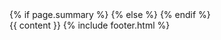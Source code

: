 <!DOCTYPE html>
<html lang="en-US">
    <head>
        <meta charset="utf-8">
        <meta name="viewport" content="width=device-width, initial-scale=1.0">
        <title>{{ page.title }}</title>
        <!-- custom css -->
        <link rel="stylesheet" type="text/css" href="/assets/styles.css">
        <!-- fonts -->
        <link href="https://fonts.googleapis.com/css2?family=Source+Sans+Pro:ital,wght@0,300;0,400;1,300;1,400&display=swap" rel="stylesheet">
        <link href="https://fonts.googleapis.com/css2?family=Inconsolata:wght@300;400&display=swap" rel="stylesheet">
        <link href="https://fonts.googleapis.com/css2?family=Overpass:wght@200;300;400&display=swap" rel="stylesheet"> 
        <meta name="author" content="Kian Faizi">
        <!-- open graph -->
        <meta name="title" property="og:title" content="{{ page.title }}">
        <meta property="og:type" content="website">
        <meta property="og:url" content="{{ page.url | prepend: site.url }}">
        <!-- twitter cards -->
        <meta name="twitter:site" content="@kianfaizi">
        <meta name="twitter:creator" content="@kianfaizi">
        <meta name="twitter:title" content="{{ page.title }}">
        <!-- descriptions -->
        {% if page.summary %}
        <meta name="description" property="og:description" content="{{ page.summary }}">
        <meta name="twitter:description" content="{{ page.summary }}">
        {% else %}
        <meta name="description" property="og:description" content="{{ site.description }}">
        <meta name="twitter:description" content="{{ site.description }}">
        {% endif %}
        <!-- favicon, etc -->
        <link rel="apple-touch-icon" sizes="180x180" href="/apple-touch-icon.png">
        <link rel="icon" type="image/png" sizes="32x32" href="/favicon-32x32.png">
        <link rel="icon" type="image/png" sizes="16x16" href="/favicon-16x16.png">
        <link rel="manifest" href="/site.webmanifest">
        <link rel="mask-icon" href="/safari-pinned-tab.svg" color="#575757">
        <meta name="msapplication-TileColor" content="#2b5797">
        <meta name="theme-color" content="#ffffff">
    </head>
    <body>
        <div class="content-container">
            <div class="content">
                {{ content }}
                {% include footer.html %}
            </div>
        </div>
    </body>
</html>
